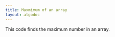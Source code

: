 ```yaml
---
title: Maxmimum of an array
layout: algodoc
---
```


This code finds the maximum number in an array.
